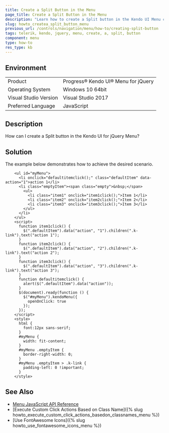 ```yaml
---
title: Create a Split Button in the Menu
page_title: Create a Split Button in the Menu
description: "Learn how to create a Split button in the Kendo UI Menu component."
slug: howto_createa_split_button_menu
previous_url: /controls/navigation/menu/how-to/creating-split-button
tags: telerik, kendo, jquery, menu, create, a, split, button
component: menu
type: how-to
res_type: kb
---
```


## Environment

<table>
 <tr>
  <td>Product</td>
  <td>Progress® Kendo UI® Menu for jQuery</td>
 </tr>
 <tr>
  <td>Operating System</td>
  <td>Windows 10 64bit</td>
 </tr>
 <tr>
  <td>Visual Studio Version</td>
  <td>Visual Studio 2017</td>
 </tr>
 <tr>
  <td>Preferred Language</td>
  <td>JavaScript</td>
 </tr>
</table>

## Description

How can I create a Split button in the Kendo UI for jQuery Menu?

## Solution

The example below demonstrates how to achieve the desired scenario.


```dojo
    <ul id="myMenu">
      <li onclick="defaultitemclick();" class="defaultItem" data-action="1">action 1</li>
      <li class="emptyItem"><span class="empty">&nbsp;</span>
        <ul>
          <li class="item1" onclick="item1click();">Item 1</li>
          <li class="item2" onclick="item2click();">Item 2</li>
          <li class="item3" onclick="item3click();">Item 3</li>
        </ul>
      </li>
    </ul>
    <script>
      function item1click() {
        $(".defaultItem").data("action", "1").children(".k-link").text("action 1");
      }
      function item2click() {
        $(".defaultItem").data("action", "2").children(".k-link").text("action 2");
      }
      function item3click() {
        $(".defaultItem").data("action", "3").children(".k-link").text("action 3");
      }
      function defaultitemclick() {
        alert($(".defaultItem").data("action"));
      }
      $(document).ready(function () {
        $("#myMenu").kendoMenu({
          openOnClick: true
        });
      });
    </script>
    <style>
      html {
        font:12px sans-serif;
      }
      #myMenu {
        width: fit-content;
      }
      #myMenu .emptyItem {
        border-right-width: 0;
      }
      #myMenu .emptyItem > .k-link {
        padding-left: 0 !important;
      }
    </style>
```

## See Also

* [Menu JavaScript API Reference](/api/javascript/ui/menu)
* [Execute Custom Click Actions Based on Class Name]({% slug howto_execute_custom_click_actions_basedon_classnames_menu %})
* [Use FontAwesome Icons]({% slug howto_use_fontawesome_icons_menu %})


